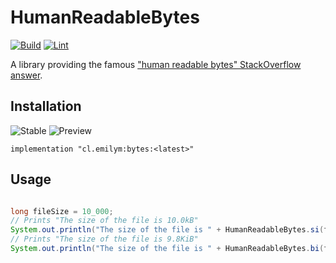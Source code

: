 # HumanReadableBytes
[![Build](https://github.com/emilymclean/HumanReadableBytes/actions/workflows/build.yml/badge.svg)](https://github.com/emilymclean/HumanReadableBytes/actions/workflows/build.yml)
[![Lint](https://github.com/emilymclean/HumanReadableBytes/actions/workflows/lint.yml/badge.svg)](https://github.com/emilymclean/HumanReadableBytes/actions/workflows/lint.yml)

A library providing the famous ["human readable bytes" StackOverflow answer](https://stackoverflow.com/questions/3758606/how-can-i-convert-byte-size-into-a-human-readable-format-in-java).

## Installation
![Stable](https://img.shields.io/github/v/release/emilymclean/HumanReadableBytes?label=Stable)
![Preview](https://img.shields.io/github/v/release/emilymclean/HumanReadableBytes?label=Preview&include_prereleases)

```
implementation "cl.emilym:bytes:<latest>"
```

## Usage
```java

long fileSize = 10_000;
// Prints "The size of the file is 10.0kB"
System.out.println("The size of the file is " + HumanReadableBytes.si(fileSize));
// Prints "The size of the file is 9.8KiB"
System.out.println("The size of the file is " + HumanReadableBytes.bi(fileSize));

```